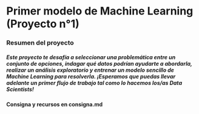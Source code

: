 # Primer modelo de Machine Learning (Proyecto n°1)

### Resumen del proyecto
##### Este proyecto te desafía a seleccionar una problemática entre un conjunto de opciones, indagar qué datos podrían ayudarte a abordarla, realizar un análisis exploratorio y entrenar un modelo sencillo de Machine Learning para resolverla. ¡Esperamos que puedas llevar adelante un primer flujo de trabajo tal como lo hacemos los/as Data Scientists!

#### Consigna y recursos en consigna.md
